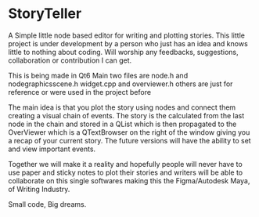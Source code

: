 # StoryTeller
A Simple little node based editor for writing and plotting stories.
This little project is under development by a person who just has an idea and knows little to nothing about coding.
Will worship any feedbacks, suggestions, collaboration or contribution I can get.

This is being made in Qt6
Main two files are node.h and nodegraphicsscene.h
widget.cpp and overviewer.h
others are just for reference or were used in the project before

The main idea is that you plot the story using nodes and connect them creating a visual chain of events. The story is the calculated
from the last node in the chain and stored in a QList which is then propagated to the OverViewer which is a QTextBrowser on the right of the window
giving you a recap of your current story.
The future versions will have the ability to set and view important events.

Together we will make it a reality and hopefully people will never have to use paper and sticky notes to plot their stories and
writers will be able to collaborate on this single softwares making this the Figma/Autodesk Maya, of Writing Industry.

Small code, Big dreams.
